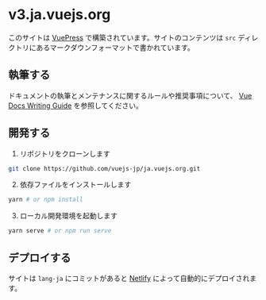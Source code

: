 # v3.ja.vuejs.org

このサイトは [VuePress](https://vuepress.vuejs.org/) で構築されています。サイトのコンテンツは `src` ディレクトリにあるマークダウンフォーマットで書かれています。

## 執筆する

ドキュメントの執筆とメンテナンスに関するルールや推奨事項について、 [Vue Docs Writing Guide](https://v3.ja.vuejs.org/guide/writing-guide.html) を参照してください。

## 開発する

1. リポジトリをクローンします

```bash
git clone https://github.com/vuejs-jp/ja.vuejs.org.git
```

2. 依存ファイルをインストールします

```bash
yarn # or npm install
```

3. ローカル開発環境を起動します

```bash
yarn serve # or npm run serve
```

## デプロイする

サイトは `lang-ja` にコミットがあると [Netlify](https://www.netlify.com/) によって自動的にデプロイされます。
